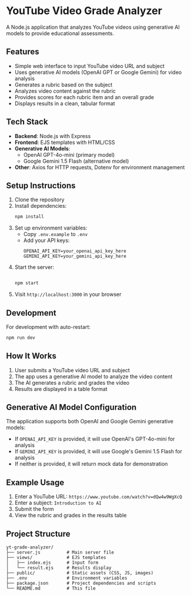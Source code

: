 # YouTube Video Grade Analyzer

A Node.js application that analyzes YouTube videos using generative AI models to provide educational assessments.

## Features

- Simple web interface to input YouTube video URL and subject
- Uses generative AI models (OpenAI GPT or Google Gemini) for video analysis
- Generates a rubric based on the subject
- Analyzes video content against the rubric
- Provides scores for each rubric item and an overall grade
- Displays results in a clean, tabular format

## Tech Stack

- **Backend**: Node.js with Express
- **Frontend**: EJS templates with HTML/CSS
- **Generative AI Models**: 
  - OpenAI GPT-4o-mini (primary model)
  - Google Gemini 1.5 Flash (alternative model)
- **Other**: Axios for HTTP requests, Dotenv for environment management

## Setup Instructions

1. Clone the repository
2. Install dependencies:
   ```bash
   npm install
   ```
3. Set up environment variables:
   - Copy `.env.example` to `.env`
   - Add your API keys:
     ```
     OPENAI_API_KEY=your_openai_api_key_here
     GEMINI_API_KEY=your_gemini_api_key_here
     ```
4. Start the server:
   ```bash

   npm start
   ```
5. Visit `http://localhost:3000` in your browser

## Development

For development with auto-restart:
```bash
npm run dev
```

## How It Works

1. User submits a YouTube video URL and subject
2. The app uses a generative AI model to analyze the video content
3. The AI generates a rubric and grades the video
4. Results are displayed in a table format

## Generative AI Model Configuration

The application supports both OpenAI and Google Gemini generative models:

- If `OPENAI_API_KEY` is provided, it will use OpenAI's GPT-4o-mini for analysis
- If `GEMINI_API_KEY` is provided, it will use Google's Gemini 1.5 Flash for analysis
- If neither is provided, it will return mock data for demonstration

## Example Usage

1. Enter a YouTube URL: `https://www.youtube.com/watch?v=dQw4w9WgXcQ`
2. Enter a subject: `Introduction to AI`
3. Submit the form
4. View the rubric and grades in the results table

## Project Structure

```
yt-grade-analyzer/
├── server.js          # Main server file
├── views/             # EJS templates
│   ├── index.ejs      # Input form
│   └── result.ejs     # Results display
├── public/            # Static assets (CSS, JS, images)
├── .env               # Environment variables
├── package.json       # Project dependencies and scripts
└── README.md          # This file
```